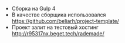 * Сборка на Gulp 4
* В качестве сборщика использовался https://github.com/beliarh/project-template/
* Проект залит на тестовый хостинг http://r95317nx.beget.tech/rademade/